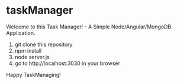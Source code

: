 # taskManager
Welcome to this Task Manager! - A Simple Node/Angular/MongoDB Application.

1. git clone this repository
2. npm install
3. node server.js
4. go to http://localhost:3030 in your browser

Happy TaskManaging!
